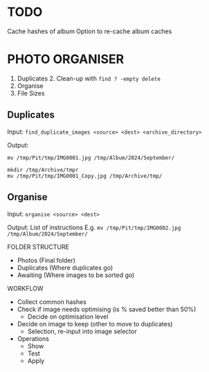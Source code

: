 # TODO

Cache hashes of album
Option to re-cache album caches

# PHOTO ORGANISER

1. Duplicates
   2. Clean-up with `find ? -empty delete`
2. Organise
3. File Sizes

## Duplicates

Input:
`find_duplicate_images <source> <dest> <archive_directory>`

Output:
```
mv /tmp/Pit/tmp/IMG0001.jpg /tmp/Album/2024/September/

mkdir /tmp/Archive/tmpr
mv /tmp/Pit/tmp/IMG0001_Copy.jpg /tmp/Archive/tmp/
```

## Organise

Input:
`organise <source> <dest>`

Output:
List of instructions
E.g.
`
mv /tmp/Pit/tmp/IMG0002.jpg /tmp/Album/2024/September/
`



FOLDER STRUCTURE
- Photos (Final folder)
- Duplicates (Where duplicates go)
- Awaiting (Where images to be sorted go)


WORKFLOW
- Collect common hashes
- Check if image needs optimising (is % saved better than 50%)
  - Decide on optimisation level
- Decide on image to keep (other to move to duplicates)
  - Selection, re-input into image selector
- Operations
  - Show
  - Test
  - Apply